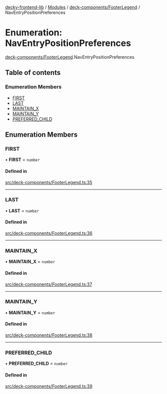 [decky-frontend-lib](../README.md) / [Modules](../modules.md) / [deck-components/FooterLegend](../modules/deck_components_FooterLegend.md) / NavEntryPositionPreferences

# Enumeration: NavEntryPositionPreferences

[deck-components/FooterLegend](../modules/deck_components_FooterLegend.md).NavEntryPositionPreferences

## Table of contents

### Enumeration Members

- [FIRST](deck_components_FooterLegend.NavEntryPositionPreferences.md#first)
- [LAST](deck_components_FooterLegend.NavEntryPositionPreferences.md#last)
- [MAINTAIN\_X](deck_components_FooterLegend.NavEntryPositionPreferences.md#maintain_x)
- [MAINTAIN\_Y](deck_components_FooterLegend.NavEntryPositionPreferences.md#maintain_y)
- [PREFERRED\_CHILD](deck_components_FooterLegend.NavEntryPositionPreferences.md#preferred_child)

## Enumeration Members

### FIRST

• **FIRST** = `number`

#### Defined in

[src/deck-components/FooterLegend.ts:35](https://github.com/SteamDeckHomebrew/decky-frontend-lib/blob/9723854/src/deck-components/FooterLegend.ts#L35)

___

### LAST

• **LAST** = `number`

#### Defined in

[src/deck-components/FooterLegend.ts:36](https://github.com/SteamDeckHomebrew/decky-frontend-lib/blob/9723854/src/deck-components/FooterLegend.ts#L36)

___

### MAINTAIN\_X

• **MAINTAIN\_X** = `number`

#### Defined in

[src/deck-components/FooterLegend.ts:37](https://github.com/SteamDeckHomebrew/decky-frontend-lib/blob/9723854/src/deck-components/FooterLegend.ts#L37)

___

### MAINTAIN\_Y

• **MAINTAIN\_Y** = `number`

#### Defined in

[src/deck-components/FooterLegend.ts:38](https://github.com/SteamDeckHomebrew/decky-frontend-lib/blob/9723854/src/deck-components/FooterLegend.ts#L38)

___

### PREFERRED\_CHILD

• **PREFERRED\_CHILD** = `number`

#### Defined in

[src/deck-components/FooterLegend.ts:39](https://github.com/SteamDeckHomebrew/decky-frontend-lib/blob/9723854/src/deck-components/FooterLegend.ts#L39)
